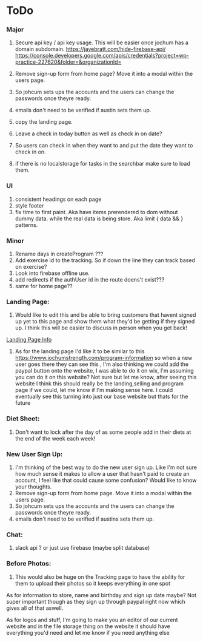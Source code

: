 # ToDo

### Major

1. Secure api key / api key usage. This will be easier once jochum has a domain subdomain.
https://javebratt.com/hide-firebase-api/
https://console.developers.google.com/apis/credentials?project=wp-practice-227620&folder=&organizationId=

1. Remove sign-up form from home page? Move it into a modal within the users page.
1. So johcum sets ups the accounts and the users can change the passwords once theyre ready.
1. emails don't need to be verified if austin sets them up.
1. copy the landing page.
1. Leave a check in today button as well as check in on date?
1. So users can check in when they want to and put the date they want to check in on.
1. if there is no localstorage for tasks in the searchbar make sure to load them.


### UI
1. consistent headings on each page
1. style footer
1. fix time to first paint. Aka have items prerendered to dom without dummy data. while the real data is being store. Aka limit { data && <element>} patterns.

### Minor
1. Rename days in createProgram ???
1. Add exercise id to the tracking. So if down the line they can track based on exercise?
1. Look into firebase offline use.
1. add redirects if the authUser id in the route doens't exist???
1. same for home page??

### Landing Page:
 1. Would like to edit this and be able to bring customers that havent signed up yet to this page and show them what they'd be getting if they signed up. I think this will be easier to discuss in person when you get back!

 [Landing Page Info](https://www.jochumstrength.com/program-information)

 1. As for the landing page I'd like it to be similar to this https://www.jochumstrength.com/program-information so when a new user goes there they can see this , I'm also thinking we could add the paypal button onto the website, I was able to do it on wix, I'm assuming you can do it on this website? Not sure but let me know, after seeing this website I think this should really be the landing,selling and program page if we could, let me know if I'm making sense here. I could eventually see this turning into just our base website but thats for the future

### Diet Sheet:
1. Don't want to lock after the day of as some people add in their diets at the end of the week each week!

### New User Sign Up:
1. I'm thinking of the best way to do the new user sign up. Like I'm not sure how much sense it makes to allow a user that hasn't paid to create an account, I feel like that could cause some confusion? Would like to know your thoughts.
1. Remove sign-up form from home page. Move it into a modal within the users page.
1. So johcum sets ups the accounts and the users can change the passwords once theyre ready.
1. emails don't need to be verified if austins sets them up.

### Chat:
1. slack api ? or just use firebase (maybe split database)

### Before Photos:
1. This would also be huge on the Tracking page to have the ability for them to upload their photos so it keeps everything in one spot

As for information to store, name and birthday and sign up date maybe? Not super important though as they sign up through paypal right now which gives all of that aswell.

As for logos and stuff, I'm going to make you an editor of our current website and in the file storage thing on the website it should have everything you'd need and let me know if you need anything else